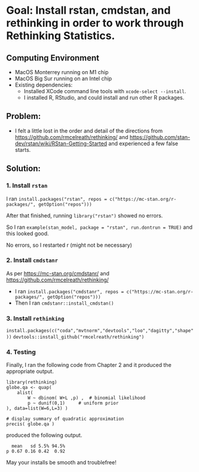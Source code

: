 # Goal: Install rstan, cmdstan, and rethinking in order to work through Rethinking Statistics.

## Computing Environment
- MacOS Monterrey running on M1 chip
- MacOS Big Sur running on an Intel chip
- Existing dependencies:
    - Installed XCode command line tools with `xcode-select --install`. 
    - I installed R, RStudio, and could install and run other R packages.

## Problem:
- I felt a little lost in the order and detail of the directions from https://github.com/rmcelreath/rethinking/ and https://github.com/stan-dev/rstan/wiki/RStan-Getting-Started and experienced a few false starts.

## Solution:

### 1. Install `rstan`

I ran `install.packages("rstan", repos = c("https://mc-stan.org/r-packages/", getOption("repos")))`

After that finished, running `library("rstan")` showed no errors.

So I ran `example(stan_model, package = "rstan", run.dontrun = TRUE)` and this looked good.

No errors, so I restarted r (might not be necessary)

### 2. Install `cmdstanr`

As per https://mc-stan.org/cmdstanr/ and https://github.com/rmcelreath/rethinking/

- I ran `install.packages("cmdstanr", repos = c("https://mc-stan.org/r-packages/", getOption("repos")))`
- Then I ran `cmdstanr::install_cmdstan()`

### 3. Install `rethinking`
`install.packages(c("coda","mvtnorm","devtools","loo","dagitty","shape"))`
`devtools::install_github("rmcelreath/rethinking")`

### 4. Testing

Finally, I ran the following code from Chapter 2 and it produced the appropriate output.

```
library(rethinking)
globe.qa <- quap(
    alist(
        W ~ dbinom( W+L ,p) ,  # binomial likelihood
        p ~ dunif(0,1)     # uniform prior
), data=list(W=6,L=3) )

# display summary of quadratic approximation
precis( globe.qa )
```

produced the following output.

```
  mean   sd 5.5% 94.5%
p 0.67 0.16 0.42  0.92
```


May your installs be smooth and troublefree!
